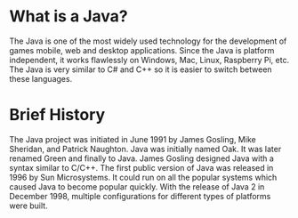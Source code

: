   <h1>
    What is a Java?
  </h1>
  <p>
    The Java is one of the most widely used technology for the development of games
    mobile, web and desktop applications. Since the Java is platform independent, it
    works flawlessly on Windows, Mac, Linux, Raspberry Pi, etc. The Java is very similar
    to C# and C++ so it is easier to switch between these languages.
  </p>
  <h1>
    Brief History
  </h1>
  <p>
  The Java project was initiated in June 1991 by James Gosling, Mike Sheridan, and
  Patrick Naughton. Java was initially named Oak. It was later renamed Green and
  finally to Java. James Gosling designed Java with a syntax similar to C/C++. The
  first public version of Java was released in 1996 by Sun Microsystems. It could run
  on all the popular systems which caused Java to become popular quickly. With the
  release of Java 2 in December 1998, multiple configurations for different types of
  platforms were built.
  </p>


